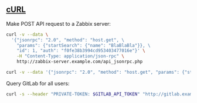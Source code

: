 ## [cURL](https://curl.se/)

Make POST API request to a Zabbix server:
```bash
curl -v --data \
  '{"jsonrpc": "2.0", "method": "host.get", \
    "params": {"startSearch": {"name": "BlaBlaBla"}}, \
    "id": 1, "auth": "f0fe38b3994cd953403477016e"}' \
    -H "Content-Type: application/json-rpc" \
    http://zabbix-server.example.com/api_jsonrpc.php

curl -v --data '{"jsonrpc": "2.0", "method": "host.get", "params": {"startSearch": {"name": "BlaBlaBla"}}, "id": 1, "auth": "f0fe38b3994cd953403477016e"}' -H "Content-Type: application/json-rpc" http://zabbix-server.example.com/api_jsonrpc.php
```

Query GitLab for all users:
```bash
curl -s --header "PRIVATE-TOKEN: $GITLAB_API_TOKEN" "http://gitlab.example.com/api/v4/users?per_page=100&page=1"
```
